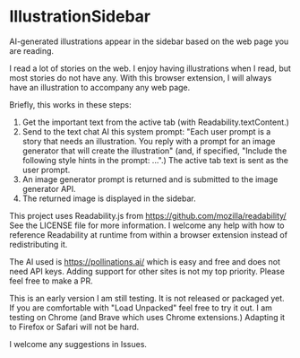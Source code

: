 # IllustrationSidebar
AI-generated illustrations appear in the sidebar based on the web page you are reading.

I read a lot of stories on the web.
I enjoy having illustrations when I read, but most stories do not have any.
With this browser extension, I will always have an illustration to accompany any web page.

Briefly, this works in these steps:
1. Get the important text from the active tab (with Readability.textContent.)
2. Send to the text chat AI this system prompt:
   "Each user prompt is a story that needs an illustration. You reply with a prompt for an image generator that will create the illustration"
   (and, if specified, "Include the following style hints in the prompt: ...".)
   The active tab text is sent as the user prompt.
3. An image generator prompt is returned and is submitted to the image generator API.
4. The returned image is displayed in the sidebar.

This project uses Readability.js from https://github.com/mozilla/readability/
See the LICENSE file for more information.
I welcome any help with how to reference Readability at runtime from within a browser extension instead of redistributing it.

The AI used is https://pollinations.ai/ which is easy and free and does not need API keys.
Adding support for other sites is not my top priority. Please feel free to make a PR.

This is an early version I am still testing. It is not released or packaged yet.
If you are comfortable with "Load Unpacked" feel free to try it out.
I am testing on Chrome (and Brave which uses Chrome extensions.) Adapting it to Firefox or Safari will not be hard.

I welcome any suggestions in Issues.
